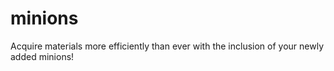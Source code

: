 # minions
Acquire materials more efficiently than ever with the inclusion of your newly added minions!
